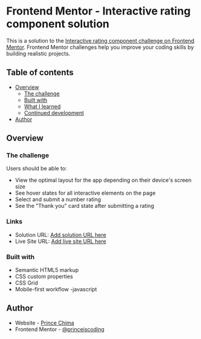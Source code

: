 # Frontend Mentor - Interactive rating component solution

This is a solution to the [Interactive rating component challenge on Frontend Mentor](https://www.frontendmentor.io/challenges/interactive-rating-component-koxpeBUmI). Frontend Mentor challenges help you improve your coding skills by building realistic projects.

## Table of contents

- [Overview](#overview)
  - [The challenge](#the-challenge)
  - [Built with](#built-with)
  - [What I learned](#what-i-learned)
  - [Continued development](#continued-development)
- [Author](#author)

## Overview

### The challenge

Users should be able to:

- View the optimal layout for the app depending on their device's screen size
- See hover states for all interactive elements on the page
- Select and submit a number rating
- See the "Thank you" card state after submitting a rating

### Links

- Solution URL: [Add solution URL here](https://github.com/princeiscoding/f.e.m-interactive-rating-component-main)
- Live Site URL: [Add live site URL here](https://fe-m-interactive-rating.netlify.app/)

### Built with

- Semantic HTML5 markup
- CSS custom properties
- CSS Grid
- Mobile-first workflow
  -javascript

## Author

- Website - [Prince Chima](https://www.your-site.com)
- Frontend Mentor - [@princeiscoding](https://www.frontendmentor.io/profile/yourusername)
